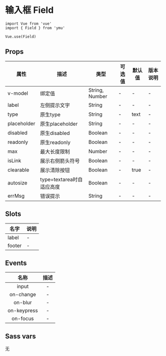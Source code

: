 # 输入框 Field

```JS
import Vue from 'vue'
import { Field } from 'ymu'

Vue.use(Field)
```

## Props

| 属性 | 描述 | 类型 | 可选值 | 默认值 | 版本说明 |
| - | - | - | - | - | - |
| v-model | 绑定值 | String, Number | - | - | - |
| label | 左侧提示文字 | String | - | - | - |
| type | 原生type | String | - | text | - |
| placeholder | 原生placeholder | String | - | - | - |
| disabled | 原生disabled | Boolean | - | - | - |
| readonly | 原生readonly | Boolean | - | - | - |
| max | 最大长度限制 | Number | - | - | - |
| isLink | 展示右侧箭头符号 | Boolean |  - | - | - |
| clearable | 展示清除按钮 | Boolean | - | true | - |
| autosize | type=textarea时自适应高度 | Boolean | - | - | - |
| errMsg | 错误提示 | String | - | - | - |

## Slots

| 名字 | 说明 |
| - | - |
| label | - |
| footer | - |


## Events

| 名称 | 描述 |
| :-: | :-: |
| input | - |
| on-change | - |
| on-blur | - |
| on-keypress | - |
| on-focus | - |

## Sass vars

无
